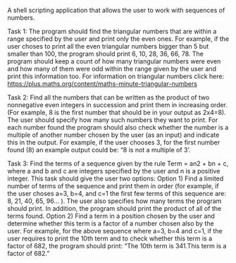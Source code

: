 A shell scripting application that allows the user to work with sequences of numbers.

Task 1: The program should find the triangular numbers that are within a range specified by the
user and print only the even ones. For example, if the user choses to print all the even triangular
numbers bigger than 5 but smaller than 100, the program should print 6, 10, 28, 36, 66, 78. The
program should keep a count of how many triangular numbers were even and how many of them
were odd within the range given by the user and print this information too.
For information on triangular numbers click here:
https://plus.maths.org/content/maths-minute-triangular-numbers

Task 2: Find all the numbers that can be written as the product of two nonnegative even integers
in succession and print them in increasing order. (For example, 8 is the first number that should
be in your output as 2x4=8). The user should specify how many such numbers they want to print.
For each number found the program should also check whether the number is a multiple of
another number chosen by the user (as an input) and indicate this in the output. For example, if
the user chooses 3, for the first number found (8) an example output could be: “8 is not a multiple
of 3’.

Task 3: Find the terms of a sequence given by the rule Term = an2 + bn + c, where a and b and c
are integers specified by the user and n is a positive integer. This task should give the user two
options:
  Option 1) Find a limited number of terms of the sequence and print them in order (for
example, if the user choses a=3, b=4, and c=1 the first few terms of this sequence are:
8, 21, 40, 65, 96… ). The user also specifies how many terms the program should print. In
addition, the program should print the product of all of the terms found.
  Option 2) Find a term in a position chosen by the user and determine whether this term
is a factor of a number chosen also by the user. For example, for the above sequence
where a=3, b=4 and c=1, if the user requires to print the 10th term and to check whether
this term is a factor of 682, the program should print: “The 10th term is 341.This term is a
factor of 682.”